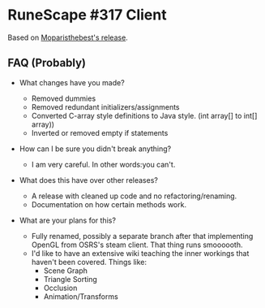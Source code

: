# RuneScape #317 Client
Based on [Moparisthebest's release](https://www.moparisthebest.com/downloads/rs317.rar).

## FAQ (Probably)
- What changes have you made?
    - Removed dummies
    - Removed redundant initializers/assignments
    - Converted C-array style definitions to Java style. (int array[] to int[] array))
    - Inverted or removed empty if statements
    
- How can I be sure you didn't break anything?
    - I am very careful. In other words:you can't.
    
- What does this have over other releases?
    - A release with cleaned up code and no refactoring/renaming.
    - Documentation on how certain methods work.
    
- What are your plans for this?
    - Fully renamed, possibly a separate branch after that implementing OpenGL from OSRS's steam client. That thing runs smoooooth.
    - I'd like to have an extensive wiki teaching the inner workings that haven't been covered. Things like:
        - Scene Graph
        - Triangle Sorting
        - Occlusion
        - Animation/Transforms
